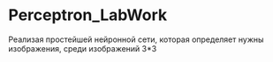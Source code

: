 # Perceptron_LabWork
Реализая простейшей нейронной сети, которая определяет нужны изображения, среди изображений 3*3
